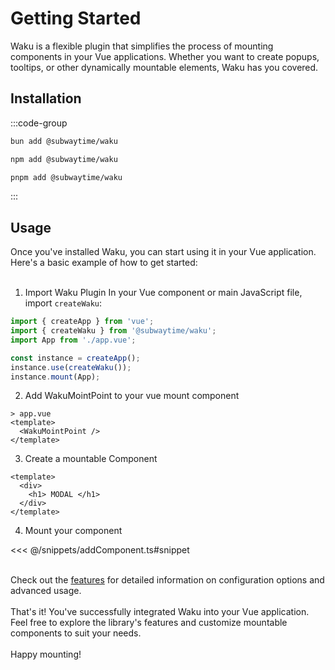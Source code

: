 # Getting Started

Waku is a flexible plugin that simplifies the process of mounting components in your Vue applications. Whether you want to create popups, tooltips, or other dynamically mountable elements, Waku has you covered.


## Installation
:::code-group
```txt [bun]
bun add @subwaytime/waku
```
```txt [npm]
npm add @subwaytime/waku
```
```txt [pnpm]
pnpm add @subwaytime/waku
```
:::

## Usage

Once you've installed Waku, you can start using it in your Vue application.
<br />
Here's a basic example of how to get started:
<br />
<br />

1. Import Waku Plugin
In your Vue component or main JavaScript file, import `createWaku`:
```ts
import { createApp } from 'vue';
import { createWaku } from '@subwaytime/waku';
import App from './app.vue';

const instance = createApp();
instance.use(createWaku());
instance.mount(App);
```
2. Add WakuMointPoint to your vue mount component
```vue
> app.vue
<template>
  <WakuMointPoint />
</template>
```
3. Create a mountable Component
```vue
<template>
  <div>
    <h1> MODAL </h1>
  </div>
</template>
```
4. Mount your component

<<< @/snippets/addComponent.ts#snippet

<br />
Check out the <a href="/features/mount">features</a> for detailed information on configuration options and advanced usage.
<br />
<br />
That's it! You've successfully integrated Waku into your Vue application. Feel free to explore the library's features and customize mountable components to suit your needs.
<br />
<br />
Happy mounting!
